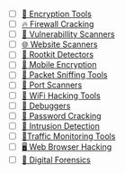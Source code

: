 - [ ] [🧅 Encryption Tools]()
- [ ] [🔥 Firewall Cracking]()
- [ ] [🎯 Vulnerabillity Scanners]()
- [ ] [🌐 Website Scanners]()
- [ ] [🏴󠁲󠁯󠁯󠁴󠁿 Rootkit Detectors]()
- [ ] [📲 Mobile Encryption]()
- [ ] [👃 Packet Sniffing Tools]()
- [ ] [🤖 Port Scanners]()
- [ ] [📡 WiFi Hacking Tools]()
- [ ] [🦠 Debuggers]()
- [ ] [🔑 Password Cracking]()
- [ ] [👮 Intrusion Detection]()
- [ ] [🚦Traffic Monitoring Tools]()
- [ ] [🖥️ Web Browser Hacking]()
- [ ] [🚨 Digital Forensics]()
